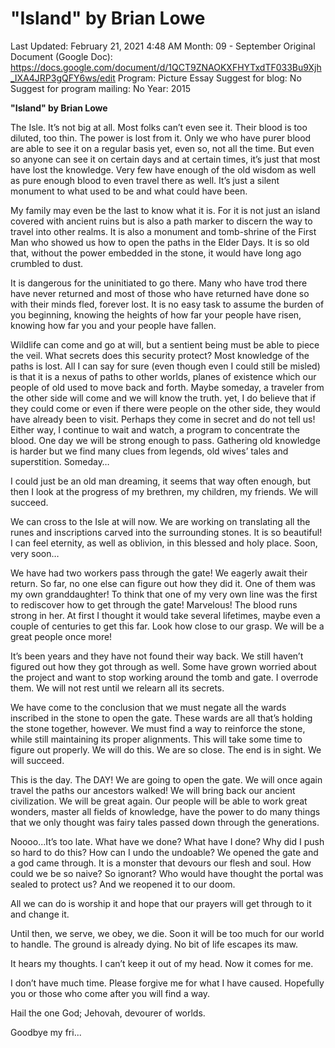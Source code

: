 # "Island" by Brian Lowe

Last Updated: February 21, 2021 4:48 AM
Month: 09 - September
Original Document (Google Doc): https://docs.google.com/document/d/1QCT9ZNAOKXFHYTxdTF033Bu9Xjh_IXA4JRP3gQFY6ws/edit
Program: Picture Essay
Suggest for blog: No
Suggest for program mailing: No
Year: 2015

**"Island" by Brian Lowe**

The Isle. It’s not big at all. Most folks can’t even see it. Their blood is too diluted, too thin. The power is lost from it. Only we who have purer blood are able to see it on a regular basis yet, even so, not all the time. But even so anyone can see it on certain days and at certain times, it’s just that most have lost the knowledge. Very few have enough of the old wisdom as well as pure enough blood to even travel there as well. It’s just a silent monument to what used to be and what could have been.

My family may even be the last to know what it is. For it is not just an island covered with ancient ruins but is also a path marker to discern the way to travel into other realms. It is also a monument and tomb-shrine of the First Man who showed us how to open the paths in the Elder Days. It is so old that, without the power embedded in the stone, it would have long ago crumbled to dust.

It is dangerous for the uninitiated to go there. Many who have trod there have never returned and most of those who have returned have done so with their minds fled, forever lost. It is no easy task to assume the burden of you beginning, knowing the heights of how far your people have risen, knowing how far you and your people have fallen.

Wildlife can come and go at will, but a sentient being must be able to piece the veil. What secrets does this security protect? Most knowledge of the paths is lost. All I can say for sure (even though even I could still be misled) is that it is a nexus of paths to other worlds, planes of existence which our people of old used to move back and forth. Maybe someday, a traveler from the other side will come and we will know the truth. yet, I do believe that if they could come or even if there were people on the other side, they would have already been to visit. Perhaps they come in secret and do not tell us! Either way, I continue to wait and watch, a program to concentrate the blood. One day we will be strong enough to pass. Gathering old knowledge is harder but we find many clues from legends, old wives’ tales and superstition. Someday…

I could just be an old man dreaming, it seems that way often enough, but then I look at the progress of my brethren, my children, my friends. We will succeed.

We can cross to the Isle at will now. We are working on translating all the runes and inscriptions carved into the surrounding stones. It is so beautiful! I can feel eternity, as well as oblivion, in this blessed and holy place. Soon, very soon…

We have had two workers pass through the gate! We eagerly await their return. So far, no one else can figure out how they did it. One of them was my own granddaughter! To think that one of my very own line was the first to rediscover how to get through the gate! Marvelous! The blood runs strong in her. At first I thought it would take several lifetimes, maybe even a couple of centuries to get this far. Look how close to our grasp. We will be a great people once more!

It’s been years and they have not found their way back. We still haven’t figured out how they got through as well. Some have grown worried about the project and want to stop working around the tomb and gate. I overrode them. We will not rest until we relearn all its secrets.

We have come to the conclusion that we must negate all the wards inscribed in the stone to open the gate. These wards are all that’s holding the stone together, however. We must find a way to reinforce the stone, while still maintaining its proper alignments. This will take some time to figure out properly. We will do this. We are so close. The end is in sight. We will succeed.

This is the day. The DAY! We are going to open the gate. We will once again travel the paths our ancestors walked! We will bring back our ancient civilization. We will be great again. Our people will be able to work great wonders, master all fields of knowledge, have the power to do many things that we only thought was fairy tales passed down through the generations.

Noooo...It’s too late. What have we done? What have I done? Why did I push so hard to do this? How can I undo the undoable? We opened the gate and a god came through. It is a monster that devours our flesh and soul. How could we be so naive? So ignorant? Who would have thought the portal was sealed to protect us? And we reopened it to our doom.

All we can do is worship it and hope that our prayers will get through to it and change it.

Until then, we serve, we obey, we die. Soon it will be too much for our world to handle. The ground is already dying. No bit of life escapes its maw.

It hears my thoughts. I can’t keep it out of my head. Now it comes for me.

I don’t have much time. Please forgive me for what I have caused. Hopefully you or those who come after you will find a way.

Hail the one God; Jehovah, devourer of worlds.

Goodbye my fri...
